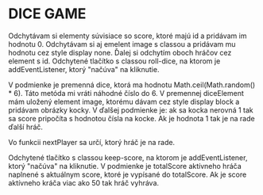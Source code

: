 # DICE GAME

Odchytávam si elementy súvisiace so score, ktoré majú id a pridávam im hodnotu 0. Odchytávam si aj emelent image s classou a pridávam mu hodnotu cez style display none. Ďalej si odchytím oboch hráčov cez element s id. Odchytené tlačítko s classou roll-dice, na ktorom je addEventListener, ktorý "načúva" na kliknutie. 

V podmienke je premenná dice, ktorá ma hodnotu Math.ceil(Math.random() * 6). Táto metóda mi vráti náhodné číslo do 6. V premennej diceElement mám uložený element image, ktorému dávam cez style display block a pridávam obrázky kocky. V ďalšej podmienke je: ak sa kocka nerovná 1 tak sa score pripočíta s hodnotou čísla na kocke. Ak je hodnota 1 tak je na rade ďalší hráč. 

Vo funkcii nextPlayer sa určí, ktorý hráč je na rade.

Odchytené tlačítko s classou keep-score, na ktorom je addEventListener, ktorý "načúva" na kliknutie. V podmienke je totalScore aktívneho hráča naplnené s aktuálnym score, ktoré je vypísané do totalScore. Ak je score aktívneho kráča viac ako 50 tak hráč vyhráva.
